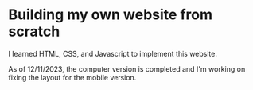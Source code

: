 # Building my own website from scratch

I learned HTML, CSS, and Javascript to implement this website.

As of 12/11/2023, the computer version is completed and I'm working on fixing the layout for the mobile version.
